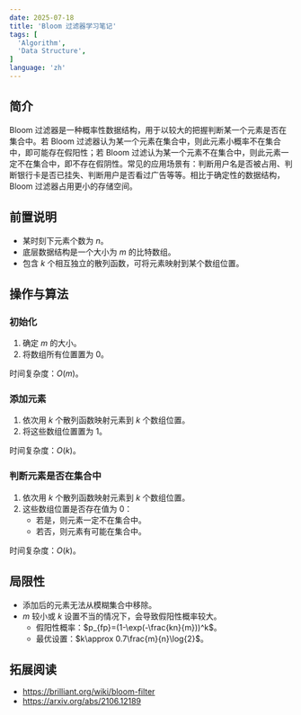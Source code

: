 ```yaml
---
date: 2025-07-18
title: 'Bloom 过滤器学习笔记'
tags: [
  'Algorithm',
  'Data Structure',
]
language: 'zh'
---
```


## 简介

Bloom 过滤器是一种概率性数据结构，用于以较大的把握判断某一个元素是否在集合中。若 Bloom 过滤器认为某一个元素在集合中，则此元素小概率不在集合中，即可能存在假阳性；若 Bloom 过滤认为某一个元素不在集合中，则此元素一定不在集合中，即不存在假阴性。常见的应用场景有：判断用户名是否被占用、判断银行卡是否已挂失、判断用户是否看过广告等等。相比于确定性的数据结构，Bloom 过滤器占用更小的存储空间。

## 前置说明

- 某时刻下元素个数为 $n$。
- 底层数据结构是一个大小为 $m$ 的比特数组。
- 包含 $k$ 个相互独立的散列函数，可将元素映射到某个数组位置。

## 操作与算法

### 初始化

1. 确定 $m$ 的大小。
2. 将数组所有位置置为 0。

时间复杂度：$O(m)$。

### 添加元素

1. 依次用 $k$ 个散列函数映射元素到 $k$ 个数组位置。
2. 将这些数组位置置为 1。

时间复杂度：$O(k)$。

### 判断元素是否在集合中

1. 依次用 $k$ 个散列函数映射元素到 $k$ 个数组位置。
2. 这些数组位置是否存在值为 0：
    - 若是，则元素一定不在集合中。
    - 若否，则元素有可能在集合中。

时间复杂度：$O(k)$。

## 局限性

- 添加后的元素无法从模糊集合中移除。
- $m$ 较小或 $k$ 设置不当的情况下，会导致假阳性概率较大。
  - 假阳性概率：$p_{fp}=(1-\exp(-\frac{kn}{m}))^k$。
  - 最优设置：$k\approx 0.7\frac{m}{n}\log{2}$。

## 拓展阅读

- <https://brilliant.org/wiki/bloom-filter>
- <https://arxiv.org/abs/2106.12189>